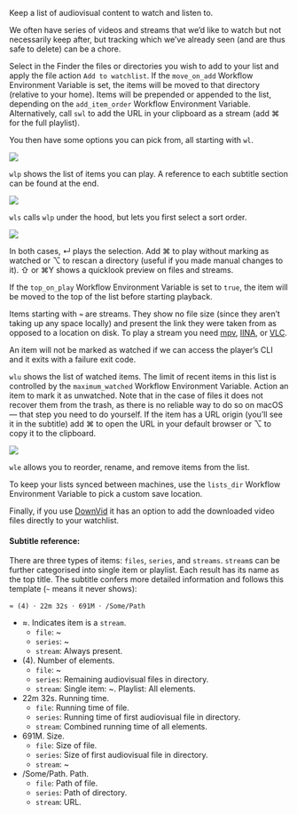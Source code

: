 Keep a list of audiovisual content to watch and listen to.
 
We often have series of videos and streams that we’d like to watch but not necessarily keep after, but tracking which we’ve already seen (and are thus safe to delete) can be a chore.
 
Select in the Finder the files or directories you wish to add to your list and apply the file action `Add to watchlist`. If the `move_on_add` Workflow Environment Variable is set, the items will be moved to that directory (relative to your home). Items will be prepended or appended to the list, depending on the `add_item_order` Workflow Environment Variable. Alternatively, call `swl` to add the URL in your clipboard as a stream (add ⌘ for the full playlist).

You then have some options you can pick from, all starting with `wl`.

![](https://i.imgur.com/jOKRSwY.png)

`wlp` shows the list of items you can play. A reference to each subtitle section can be found at the end.

![](https://i.imgur.com/anCe2I8.png)

`wls` calls `wlp` under the hood, but lets you first select a sort order.

![](https://i.imgur.com/SymAbSa.png)

In both cases, ↵ plays the selection. Add ⌘ to play without marking as watched or ⌥ to rescan a directory (useful if you made manual changes to it). ⇧ or ⌘Y shows a quicklook preview on files and streams.

If the `top_on_play` Workflow Environment Variable is set to `true`, the item will be moved to the top of the list before starting playback.

Items starting with `≈` are streams. They show no file size (since they aren’t taking up any space locally) and present the link they were taken from as opposed to a location on disk. To play a stream you need [mpv](http://mpv.io/), [IINA](https://lhc70000.github.io/iina/), or [VLC](http://www.videolan.org/vlc/index.html).

An item will not be marked as watched if we can access the player’s CLI and it exits with a failure exit code.

`wlu` shows the list of watched items. The limit of recent items in this list is controlled by the `maximum_watched` Workflow Environment Variable. Action an item to mark it as unwatched. Note that in the case of files it does not recover them from the trash, as there is no reliable way to do so on macOS — that step you need to do yourself. If the item has a URL origin (you’ll see it in the subtitle) add ⌘ to open the URL in your default browser or ⌥ to copy it to the clipboard.

![](https://i.imgur.com/XK0W6Wj.png)

`wle` allows you to reorder, rename, and remove items from the list.

To keep your lists synced between machines, use the `lists_dir` Workflow Environment Variable to pick a custom save location.

Finally, if you use [DownVid](https://github.com/vitorgalvao/alfred-workflows/tree/master/DownVid) it has an option to add the downloaded video files directly to your watchlist.

#### Subtitle reference:

There are three types of items: `files`, `series`, and `streams`. `stream`s can be further categorised into single item or playlist. Each result has its name as the top title. The subtitle confers more detailed information and follows this template (`~` means it never shows):

```
≈ (4) 𐄁 22m 32s 𐄁 691M 𐄁 /Some/Path
```

+ ≈. Indicates item is a `stream`.
    + `file`: ~
    + `series`: ~
    + `stream`: Always present.
+ (4). Number of elements.
    + `file`: ~
    + `series`: Remaining audiovisual files in directory.
    + `stream`: Single item: ~. Playlist: All elements.
+ 22m 32s. Running time.
    + `file`: Running time of file.
    + `series`: Running time of first audiovisual file in directory.
    + `stream`: Combined running time of all elements.
+ 691M. Size.
    + `file`: Size of file.
    + `series`: Size of first audiovisual file in directory.
    + `stream`: ~
+ /Some/Path. Path.
    + `file`: Path of file.
    + `series`: Path of directory.
    + `stream`: URL.
